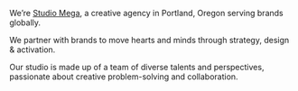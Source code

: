 We’re [Studio Mega](https://studiomega.com/), a creative agency in Portland, Oregon serving brands globally.

We partner with brands to move hearts and minds through strategy, design & activation. 

Our studio is made up of a team of diverse talents and perspectives, passionate about creative problem-solving and collaboration.

